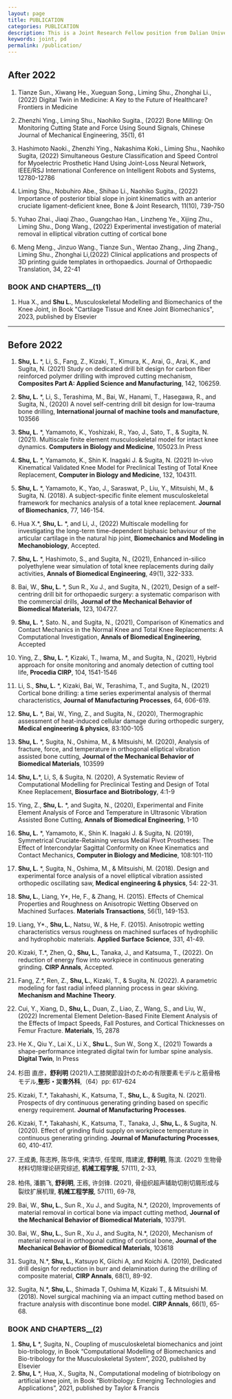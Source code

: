 ```yaml
---
layout: page
title: PUBLICATION
categories: PUBLICATION
description: This is a Joint Research Fellow position from Dalian University of Technology (China) and The University of Tokyo (Japan).
keywords: joint, pd
permalink: /publication/
---
```



## After 2022　　
1.	Tianze Sun., Xiwang He., Xueguan Song., Liming Shu., Zhonghai Li., (2022) Digital Twin in Medicine: A Key to the Future of Healthcare? Frontiers in Medicine

2.	Zhenzhi Ying., Liming Shu., Naohiko Sugita., (2022) Bone Milling: On Monitoring Cutting State and Force Using Sound Signals, Chinese Journal of Mechanical Engineering, 35(1), 61

3.  Hashimoto Naoki., Zhenzhi Ying., Nakashima Koki., Liming Shu., Naohiko Sugita, (2022) Simultaneous Gesture Classification and Speed Control for Myoelectric Prosthetic Hand Using Joint-Loss Neural Network, IEEE/RSJ International Conference on Intelligent Robots and Systems, 12780-12786

4. Liming Shu., Nobuhiro Abe., Shihao Li., Naohiko Sugita., (2022) Importance of posterior tibial slope in joint kinematics with an anterior cruciate ligament-deficient knee, Bone & Joint Research, 11(10), 739-750

5. Yuhao Zhai., Jiaqi Zhao., Guangchao Han., Linzheng Ye., Xijing Zhu., Liming Shu., Dong Wang., (2022) Experimental investigation of material removal in elliptical vibration cutting of cortical bone

6. Meng Meng., Jinzuo Wang., Tianze Sun., Wentao Zhang., Jing Zhang., Liming Shu., Zhonghai Li,(2022) Clinical applications and prospects of 3D printing guide templates in orthopaedics. Journal of Orthopaedic Translation, 34, 22-41


### BOOK AND CHAPTERS__(1)
1.  Hua X., and **Shu L.**, Musculoskeletal Modelling and Biomechanics of the Knee Joint, in Book "Cartilage Tissue and Knee Joint Biomechanics", 2023, published by Elsevier

---

## Before 2022
1.	**Shu, L.** *, Li, S., Fang, Z., Kizaki, T., Kimura, K., Arai, G., Arai, K., and Sugita, N. (2021) Study on dedicated drill bit design for carbon fiber reinforced polymer drilling with improved cutting mechanism, **Composites Part A: Applied Science and Manufacturing**, 142, 106259.  

2.	**Shu, L.** *, Li, S., Terashima, M., Bai, W., Hanami, T., Hasegawa, R., and Sugita, N., (2020) A novel self-centring drill bit design for low-trauma bone drilling, **International journal of machine tools and manufacture**, 103566 
3.	**Shu, L.** *, Yamamoto, K., Yoshizaki, R., Yao, J., Sato, T., & Sugita, N. (2021). Multiscale finite element musculoskeletal model for intact knee dynamics. **Computers in Biology and Medicine**, 105023.In Press 
4.	**Shu, L.** *, Yamamoto, K., Shin K. Inagaki J. & Sugita, N. (2021) In-vivo Kinematical Validated Knee Model for Preclinical Testing of Total Knee Replacement, **Computer in Biology and Medicine**, 132, 104311. 
5.	**Shu, L.** *, Yamamoto, K., Yao, J., Saraswat, P., Liu, Y., Mitsuishi, M., & Sugita, N. (2018). A subject-specific finite element musculoskeletal framework for mechanics analysis of a total knee replacement. **Journal of Biomechanics**, 77, 146-154. 
6.	Hua X.*, **Shu, L.** *, and Li, J., (2022) Multiscale modelling for investigating the long-term time-dependent biphasic behaviour of the articular cartilage in the natural hip joint, **Biomechanics and Modeling in Mechanobiology**, Accepted. 
7.	**Shu, L.** *, Hashimoto, S., and Sugita, N., (2021), Enhanced in-silico polyethylene wear simulation of total knee replacements during daily activities, **Annals of Biomedical Engineering**, 49(1), 322-333. 
8.	Bai, W., **Shu, L.** *, Sun R., Xu J., and Sugita, N., (2021), Design of a self-centring drill bit for orthopaedic surgery: a systematic comparison with the commercial drills, **Journal of the Mechanical Behavior of Biomedical Materials**, 123, 104727. 
9.	**Shu, L.** *, Sato. N., and Sugita, N., (2021), Comparison of Kinematics and Contact Mechanics in the Normal Knee and Total Knee Replacements: A Computational Investigation, **Annals of Biomedical Engineering**, Accepted 
10.	Ying, Z., **Shu, L.** *, Kizaki, T., Iwama, M., and Sugita, N., (2021), Hybrid approach for onsite monitoring and anomaly detection of cutting tool life, **Procedia CIRP**, 104, 1541-1546 
11.	Li, S., **Shu, L.** *, Kizaki, Bai, W., Terashima, T., and Sugita, N., (2021) Cortical bone drilling: a time series experimental analysis of thermal characteristics, **Journal of Manufacturing Processes**, 64, 606-619. 
12.	**Shu, L.** *, Bai, W., Ying, Z., and Sugita, N., (2020), Thermographic assessment of heat-induced cellular damage during orthopedic surgery, **Medical engineering & physics**, 83:100-105 
13.	**Shu, L.** *, Sugita, N., Oshima, M., & Mitsuishi, M. (2020), Analysis of fracture, force, and temperature in orthogonal elliptical vibration assisted bone cutting, **Journal of the Mechanical Behavior of Biomedical Materials**, 103599 
14.	**Shu, L.***, Li, S, & Sugita, N. (2020), A Systematic Review of Computational Modelling for Preclinical Testing and Design of Total Knee Replacement, **Biosurface and Biotribology**, 4:1-9   
15.	Ying, Z., **Shu, L.** *, and Sugita, N., (2020), Experimental and Finite Element Analysis of Force and Temperature in Ultrasonic Vibration Assisted Bone Cutting, **Annals of Biomedical Engineering**, 1-10 
16.	**Shu, L.** *, Yamamoto, K., Shin K. Inagaki J. & Sugita, N. (2019), Symmetrical Cruciate-Retaining versus Medial Pivot Prostheses: The Effect of Intercondylar Sagittal Conformity on Knee Kinematics and Contact Mechanics, **Computer in Biology and Medicine**, 108:101-110 
17.	**Shu, L.** *, Sugita, N., Oshima, M., & Mitsuishi, M. (2018). Design and experimental force analysis of a novel elliptical vibration assisted orthopedic oscillating saw, **Medical engineering & physics**, 54: 22-31. 
18.	**Shu, L.**, Liang, Y*, He, F., & Zhang, H. (2015). Effects of Chemical Properties and Roughness on Anisotropic Wetting Observed on Machined Surfaces. **Materials Transactions**, 56(1), 149-153. 
19.	Liang, Y*., **Shu, L.**, Natsu, W., & He, F. (2015). Anisotropic wetting characteristics versus roughness on machined surfaces of hydrophilic and hydrophobic materials. **Applied Surface Science**, 331, 41-49.
20.	Kizaki, T.*, Zhen, Q., **Shu, L.**, Tanaka, J., and Katsuma, T., (2022). On reduction of energy flow into workpiece in continuous generating grinding. **CIRP Annals**, Accepted. 
21.	Fang, Z.*, Ren, Z., **Shu, L.**, Kizaki, T., & Sugita, N. (2022). A parametric modeling for fast radial infeed planning process in gear skiving. **Mechanism and Machine Theory**. 
22.	Cui, Y., Xiang, D., **Shu, L.**, Duan, Z., Liao, Z., Wang, S., and Liu, W., (2022) Incremental Element Deletion-Based Finite Element Analysis of the Effects of Impact Speeds, Fall Postures, and Cortical Thicknesses on Femur Fracture. **Materials**, 15, 2878 
23.	He X., Qiu Y., Lai X., Li X., **Shu L.**, Sun W., Song X., (2021) Towards a shape-performance integrated digital twin for lumbar spine analysis. **Digital Twin**, In Press
24.	杉田 直彦，**舒利明** (2021)人工膝関節設計のための有限要素モデルと筋骨格モデル,**整形・災害外科**,（64）pp: 617-624
25.	Kizaki, T.*, Takahashi, K., Katsuma, T., **Shu, L.**, & Sugita, N. (2021). Prospects of dry continuous generating grinding based on specific energy requirement. **Journal of Manufacturing Processes**. 
26.	Kizaki, T.*, Takahashi, K., Katsuma, T., Tanaka, J., **Shu, L.**, & Sugita, N. (2020). Effect of grinding fluid supply on workpiece temperature in continuous generating grinding. **Journal of Manufacturing Processes**, 60, 410-417. 
27.	王成勇, 陈志桦, 陈华伟, 宋清华, 任莹晖, 隋建波, **舒利明**, 陈滨. (2021) 生物骨材料切除理论研究综述, **机械工程学报**, 57(11), 2-33, 
28.	柏伟, 潘鹏飞, **舒利明**, 王栋, 许剑锋. (2021), 骨组织超声辅助切削切屑形成与裂纹扩展机理, **机械工程学报**, 57(11), 69-78,
29.	Bai, W., **Shu, L.**, Sun R., Xu J., and Sugita, N.*, (2020), Improvements of material removal in cortical bone via impact cutting method, **Journal of the Mechanical Behavior of Biomedical Materials**, 103791. 
30.	Bai, W., **Shu, L.**, Sun R., Xu J., and Sugita, N.*, (2020), Mechanism of material removal in orthogonal cutting of cortical bone, **Journal of the Mechanical Behavior of Biomedical Materials**, 103618 
31.	Sugita, N.*, **Shu, L.**, Katsuyo K, Giichi A, and Koichi A. (2019), Dedicated drill design for reduction in burr and delamination during the drilling of composite material, **CIRP Annals**, 68(1), 89-92. 
32.	Sugita, N.*, **Shu, L.**, Shimada T, Oshima M, Kizaki T., & Mitsuishi M. (2018). Novel surgical machining via an impact cutting method based on fracture analysis with discontinue bone model. **CIRP Annals**, 66(1), 65-68. 


### BOOK AND CHAPTERS__(2)

1.	**Shu, L** *, Sugita, N., Coupling of musculoskeletal biomechanics and joint bio-tribology, in Book “Computational Modelling of Biomechanics and Bio-tribology for the Musculoskeletal System”, 2020, published by Elsevier
2.	**Shu, L** *, Hua, X., Sugita, N., Computational modeling of biotribology on artificial knee joint, in Book “Biotribology: Emerging Technologies and Applications”, 2021, published by Taylor & Francis

